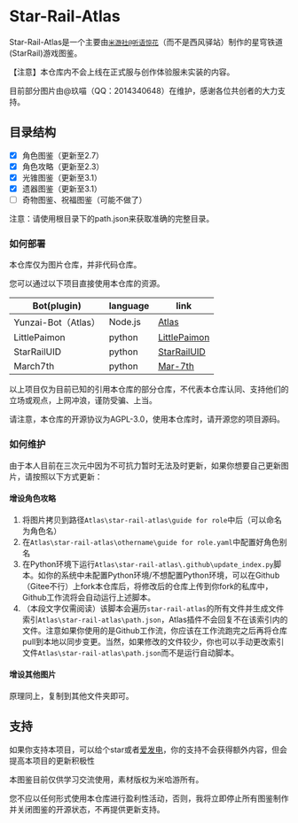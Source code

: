# Star-Rail-Atlas
Star-Rail-Atlas是一个主要由[`米游社@听语惊花`](https://bbs.mihoyo.com/ys/accountCenter/postList?id=289918413)（而不是西风驿站）制作的星穹铁道(StarRail)游戏图鉴。

【注意】本仓库内不会上线在正式服与创作体验服未实装的内容。

目前部分图片由@玖喵（QQ：2014340648）在维护，感谢各位共创者的大力支持。

## 目录结构
- [x] 角色图鉴（更新至2.7）
- [x] 角色攻略（更新至2.3）
- [x] 光锥图鉴（更新至3.1）
- [x] 遗器图鉴（更新至3.1）
- [ ] 奇物图鉴、祝福图鉴（可能不做了）

注意：请使用根目录下的path.json来获取准确的完整目录。

### 如何部署

本仓库仅为图片仓库，并非代码仓库。

您可以通过以下项目直接使用本仓库的资源。

| Bot(plugin)         | language | link                                                         |
| ------------------- | -------- | ------------------------------------------------------------ |
| Yunzai-Bot（Atlas） | Node.js  | [Atlas](https://github.com/Nwflower/atlas)                   |
| LittlePaimon        | python   | [LittlePaimon](https://github.com/CMHopeSunshine/LittlePaimon) |
| StarRailUID         | python   | [StarRailUID](https://github.com/qwerdvd/StarRailUID)        |
| March7th            | python   | [Mar-7th](https://github.com/Mar-7th/March7th)               |

以上项目仅为目前已知的引用本仓库的部分仓库，不代表本仓库认同、支持他们的立场或观点，上网冲浪，谨防受骗、上当。

请注意，本仓库的开源协议为AGPL-3.0，使用本仓库时，请开源您的项目源码。

### 如何维护

由于本人目前在三次元中因为不可抗力暂时无法及时更新，如果你想要自己更新图片，请按照以下方式更新：

#### 增设角色攻略

1. 将图片拷贝到路径`Atlas\star-rail-atlas\guide for role`中后（可以命名为角色名）
2. 在`Atlas\star-rail-atlas\othername\guide for role.yaml`中配置好角色别名
3. 在Python环境下运行`Atlas\star-rail-atlas\.github\update_index.py`脚本。如你的系统中未配置Python环境/不想配置Python环境，可以在Github（Gitee不行）上fork本仓库后，将修改后的仓库上传到你fork的私库中，Github工作流将会自动运行上述脚本。
4. （本段文字仅需阅读）该脚本会遍历`star-rail-atlas`的所有文件并生成文件索引`Atlas\star-rail-atlas\path.json`，Atlas插件不会回复不在该索引内的文件。注意如果你使用的是Github工作流，你应该在工作流跑完之后再将仓库pull到本地以同步变更。当然，如果修改的文件较少，你也可以手动更改索引文件`Atlas\star-rail-atlas\path.json`而不是运行自动脚本。

#### 增设其他图片

原理同上，复制到其他文件夹即可。

## 支持

如果你支持本项目，可以给个star或者[爱发电](https://afdian.net/a/Nwflower)，你的支持不会获得额外内容，但会提高本项目的更新积极性

本图鉴目前仅供学习交流使用，素材版权为米哈游所有。

您不应以任何形式使用本仓库进行盈利性活动，否则，我将立即停止所有图鉴制作并关闭图鉴的开源状态，不再提供更新支持。